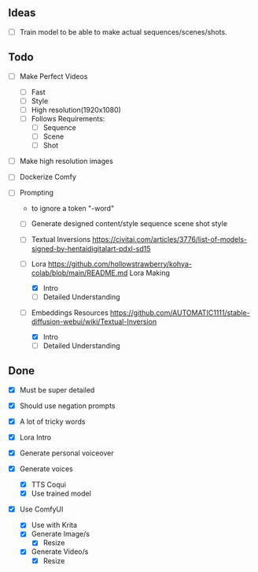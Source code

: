 ## Ideas

- [ ] Train model to be able to make actual sequences/scenes/shots.

## Todo

- [ ] Make Perfect Videos

  - [ ] Fast
  - [ ] Style
  - [ ] High resolution(1920x1080)
  - [ ] Follows Requirements:
    - [ ] Sequence
    - [ ] Scene
    - [ ] Shot

- [ ] Make high resolution images

- [ ] Dockerize Comfy
- [ ] Prompting

  - to ignore a token "-word"

  - [ ] Generate designed content/style
        sequence
        scene
        shot
        style

  - [ ] Textual Inversions
        https://civitai.com/articles/3776/list-of-models-signed-by-hentaidigitalart-pdxl-sd15
  - [ ] Lora
        https://github.com/hollowstrawberry/kohya-colab/blob/main/README.md
        Lora Making

    - [x] Intro
    - [ ] Detailed Understanding

  - [ ] Embeddings
        Resources
        https://github.com/AUTOMATIC1111/stable-diffusion-webui/wiki/Textual-Inversion

    - [x] Intro
    - [ ] Detailed Understanding

## Done

- [x] Must be super detailed
- [x] Should use negation prompts
- [x] A lot of tricky words
- [x] Lora Intro

- [x] Generate personal voiceover
- [x] Generate voices
  - [x] TTS Coqui
  - [x] Use trained model
- [x] Use ComfyUI
  - [x] Use with Krita
  - [x] Generate Image/s
    - [x] Resize
  - [x] Generate Video/s
    - [x] Resize
